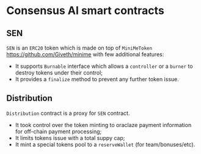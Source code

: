 # Consensus AI smart contracts

## SEN

`SEN` is an `ERC20` token which is made on top of `MiniMeToken` https://github.com/Giveth/minime with few additional features:
- It supports `Burnable` interface which allows a `controller` or a `burner` to destroy tokens under their control;
- It provides a `finalize` method to prevent any further token issue.

## Distribution

`Distribution` contract is a proxy for `SEN` contract. 
- It took control over the token minting to oraclaze payment information for off-chain payment processing;
- It limits tokens issue with a total suppy cap;
- It mint a special tokens pool to a `reserveWallet` (for team/bonuses/etc).

